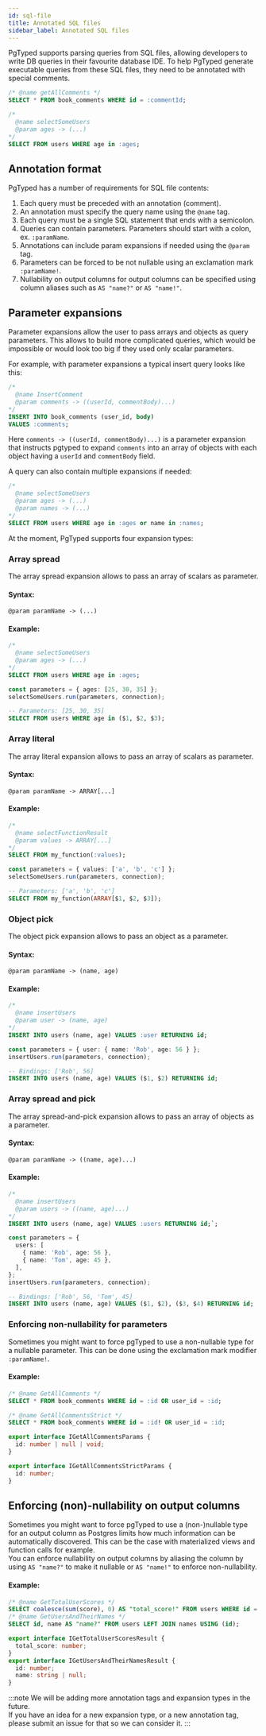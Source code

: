 ```yaml
---
id: sql-file
title: Annotated SQL files
sidebar_label: Annotated SQL files
---
```


PgTyped supports parsing queries from SQL files, allowing developers to write DB queries in their favourite database IDE.
To help PgTyped generate executable queries from these SQL files, they need to be annotated with special comments.

```sql title="example.sql"
/* @name getAllComments */
SELECT * FROM book_comments WHERE id = :commentId;

/*
  @name selectSomeUsers
  @param ages -> (...)
*/
SELECT FROM users WHERE age in :ages;
```

## Annotation format

PgTyped has a number of requirements for SQL file contents:

1. Each query must be preceded with an annotation (comment).
2. An annotation must specify the query name using the `@name` tag.
3. Each query must be a single SQL statement that ends with a semicolon.
4. Queries can contain parameters. Parameters should start with a colon, ex. `:paramName`.
5. Annotations can include param expansions if needed using the `@param` tag.
6. Parameters can be forced to be not nullable using an exclamation mark `:paramName!`.
7. Nullability on output columns for output columns can be specified using column aliases such as `AS "name?"` or `AS "name!"`.

## Parameter expansions

Parameter expansions allow the user to pass arrays and objects as query parameters.
This allows to build more complicated queries, which would be impossible or would look too big if they used only scalar parameters.

For example, with parameter expansions a typical insert query looks like this:

```sql
/*
  @name InsertComment
  @param comments -> ((userId, commentBody)...)
*/
INSERT INTO book_comments (user_id, body)
VALUES :comments;
```

Here `comments -> ((userId, commentBody)...)` is a parameter expansion that instructs pgtyped to expand `comments` into an array of objects with each object having a `userId` and `commentBody` field.

A query can also contain multiple expansions if needed:

```sql
/*
  @name selectSomeUsers
  @param ages -> (...)
  @param names -> (...)
*/
SELECT FROM users WHERE age in :ages or name in :names;
```

At the moment, PgTyped supports four expansion types:

### Array spread

The array spread expansion allows to pass an array of scalars as parameter.

#### Syntax:

```
@param paramName -> (...)
```

#### Example:

```sql title="Query definition:"
/*
  @name selectSomeUsers
  @param ages -> (...)
*/
SELECT FROM users WHERE age in :ages;
```

```ts title="Execution:"
const parameters = { ages: [25, 30, 35] };
selectSomeUsers.run(parameters, connection);
```

```sql title="Resulting query:"
-- Parameters: [25, 30, 35]
SELECT FROM users WHERE age in ($1, $2, $3);
```

### Array literal

The array literal expansion allows to pass an array of scalars as parameter.

#### Syntax:

```
@param paramName -> ARRAY[...]
```

#### Example:

```sql title="Query definition:"
/*
  @name selectFunctionResult
  @param values -> ARRAY[...]
*/
SELECT FROM my_function(:values);
```

```ts title="Execution:"
const parameters = { values: ['a', 'b', 'c'] };
selectSomeUsers.run(parameters, connection);
```

```sql title="Resulting query:"
-- Parameters: ['a', 'b', 'c']
SELECT FROM my_function(ARRAY[$1, $2, $3]);
```

### Object pick

The object pick expansion allows to pass an object as a parameter.

#### Syntax:

```
@param paramName -> (name, age)
```

#### Example:

```sql title="Query definition:"
/*
  @name insertUsers
  @param user -> (name, age)
*/
INSERT INTO users (name, age) VALUES :user RETURNING id;
```

```ts title="Execution:"
const parameters = { user: { name: 'Rob', age: 56 } };
insertUsers.run(parameters, connection);
```

```sql title="Resulting query:"
-- Bindings: ['Rob', 56]
INSERT INTO users (name, age) VALUES ($1, $2) RETURNING id;
```

### Array spread and pick

The array spread-and-pick expansion allows to pass an array of objects as a parameter.

#### Syntax:

```
@param paramName -> ((name, age)...)
```

#### Example:

```sql title="Query definition:"
/*
  @name insertUsers
  @param users -> ((name, age)...)
*/
INSERT INTO users (name, age) VALUES :users RETURNING id;`;
```

```ts title="Execution:"
const parameters = {
  users: [
    { name: 'Rob', age: 56 },
    { name: 'Tom', age: 45 },
  ],
};
insertUsers.run(parameters, connection);
```

```sql title="Resulting query:"
-- Bindings: ['Rob', 56, 'Tom', 45]
INSERT INTO users (name, age) VALUES ($1, $2), ($3, $4) RETURNING id;
```

### Enforcing non-nullability for parameters

Sometimes you might want to force pgTyped to use a non-nullable type for a nullable parameter.
This can be done using the exclamation mark modifier `:paramName!`.

#### Example:

```sql title="Query definition:"
/* @name GetAllComments */
SELECT * FROM book_comments WHERE id = :id OR user_id = :id;

/* @name GetAllCommentsStrict */
SELECT * FROM book_comments WHERE id = :id! OR user_id = :id;
```

```ts title="Resulting code:"
export interface IGetAllCommentsParams {
  id: number | null | void;
}

export interface IGetAllCommentsStrictParams {
  id: number;
}
```

## Enforcing (non)-nullability on output columns
Sometimes you might want to force pgTyped to use a (non-)nullable type for an output column as Postgres limits how much
information can be automatically discovered. This can be the case with materialized views and function calls for
example.   
You can enforce nullability on output columns by aliasing the column by using `AS "name?"` to make it nullable or
`AS "name!"` to enforce non-nullability.

#### Example:

```sql title="Query definition:"
/* @name GetTotalUserScores */
SELECT coalesce(sum(score), 0) AS "total_score!" FROM users WHERE id = :id!;
/* @name GetUsersAndTheirNames */
SELECT id, name AS "name?" FROM users LEFT JOIN names USING (id);
```

```ts title="Resulting code:"
export interface IGetTotalUserScoresResult {
  total_score: number;
}
export interface IGetUsersAndTheirNamesResult {
  id: number;
  name: string | null;
}
```

:::note
We will be adding more annotation tags and expansion types in the future.  
If you have an idea for a new expansion type, or a new annotation tag, please submit an issue for that so we can consider it.
:::
